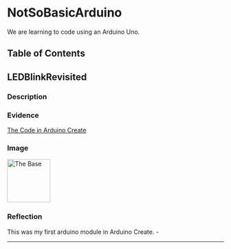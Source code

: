 # NotSoBasicArduino

We are learning to code using an Arduino Uno.

## Table of Contents

## LEDBlinkRevisited

### Description



### Evidence
[The Code in Arduino Create]()

### Image

<img src="images/Base.jpg" alt="The Base" width="100">

### Reflection

This was my first arduino module in Arduino Create. -

---
